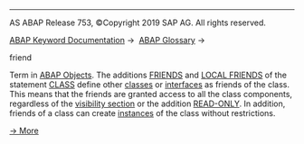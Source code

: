   

* * *

AS ABAP Release 753, ©Copyright 2019 SAP AG. All rights reserved.

[ABAP Keyword Documentation](javascript:call_link\('abenabap.htm'\)) →  [ABAP Glossary](javascript:call_link\('abenabap_glossary.htm'\)) → 

friend

Term in [ABAP Objects](javascript:call_link\('abenabap_objects_glosry.htm'\) "Glossary Entry"). The additions [FRIENDS](javascript:call_link\('abapclass_options.htm'\)) and [LOCAL FRIENDS](javascript:call_link\('abapclass_local_friends.htm'\)) of the statement [CLASS](javascript:call_link\('abapclass_definition.htm'\)) define other [classes](javascript:call_link\('abenclass_glosry.htm'\) "Glossary Entry") or [interfaces](javascript:call_link\('abeninterface_oo_glosry.htm'\) "Glossary Entry") as friends of the class. This means that the friends are granted access to all the class components, regardless of the [visibility section](javascript:call_link\('abenvisibility_section_glosry.htm'\) "Glossary Entry") or the addition [READ-ONLY](javascript:call_link\('abapdata_options.htm'\)). In addition, friends of a class can create [instances](javascript:call_link\('abeninstance_glosry.htm'\) "Glossary Entry") of the class without restrictions.

[→ More](javascript:call_link\('abenfriends.htm'\))